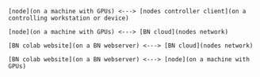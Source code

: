 `[node](on a machine with GPUs) <---> [nodes controller client](on a controlling workstation or device)`

`[node](on a machine with GPUs) <---> [BN cloud](nodes network)`

`[BN colab website](on a BN webserver) <---> [BN cloud](nodes network)`

`[BN colab website](on a BN webserver) <---> [node](on a machine with GPUs)`
